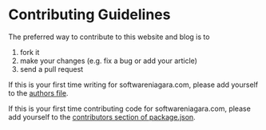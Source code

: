 # Contributing Guidelines

The preferred way to contribute to this website and blog is to

1. fork it
2. make your changes (e.g. fix a bug or add your article)
3. send a pull request

If this is your first time writing for softwareniagara.com,
please add yourself to the [authors file](src/documents/authors).

If this is your first time contributing code for softwareniagara.com,
please add yourself to the [contributors section of package.json](package.json).
